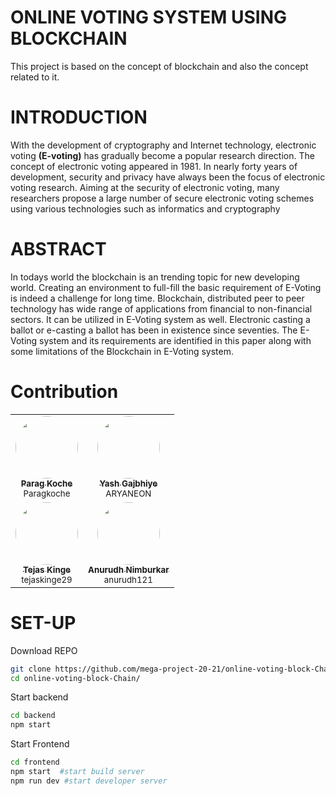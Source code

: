 # ONLINE VOTING SYSTEM USING BLOCKCHAIN

This project is based on the concept of blockchain and also the concept related to it.

# INTRODUCTION

With the development of cryptography and Internet technology, electronic voting **(E-voting)** has gradually become a popular research direction. The concept of electronic voting appeared in 1981. In nearly forty years of development, security and privacy have always been the focus of electronic voting research. Aiming at the security of electronic voting, many researchers propose a large number of secure electronic voting schemes using various technologies such as informatics and cryptography

# ABSTRACT

In todays world the blockchain is an trending topic for new developing world.
Creating an environment to full-fill the basic requirement of E-Voting is indeed a challenge for long time. Blockchain, distributed peer to peer technology has wide range of applications from financial to non-financial sectors. It can be utilized in E-Voting system as well. Electronic casting a ballot or e-casting a ballot has been in existence since seventies. The E-Voting system and its requirements are identified in this paper along with some limitations of the Blockchain in E-Voting system.

# Contribution

<!-- prettier-ignore-start -->
<!-- markdownlint-disable -->
<table style="width:100%;">
<tr>
 <td align="center">
 <a href="https://github.com/Paragkoche">
 <img src="https://avatars.githubusercontent.com/u/60149545?v=4" width="100px;" style="border-radius:50%;" alt=""/>
 <br />
 <sub>
 <b>Parag Koche</b>
 </sub>
 </a>
 <br />
 <sub>Paragkoche</sub></td>
 </td>
 <td align="center">
 <a href="https://github.com/ARYANEON">
 <img src="https://avatars.githubusercontent.com/u/77782972?v=4" width="100px;" style="border-radius:50%;" alt=""/>
 <br />
 <sub>
 <b>Yash Gajbhiye</b>
 </sub>
 </a>
 <br />
 <sub>ARYANEON</sub></td>
 </td>
</tr>
 <td align="center">
 <a href="https://github.com/tejaskinge29">
 <img src="https://avatars.githubusercontent.com/u/91839422?v=4" width="100px;" style="border-radius:50%;" alt=""/>
 <br />
 <sub>
 <b>Tejas Kinge</b>
 </sub>
 </a>
 <br />
 <sub>tejaskinge29</sub></td>
 </td>
 <td align="center">
 <a href="https://github.com/anurudh121">
 <img src="https://avatars.githubusercontent.com/u/91779551?v=4" width="100px;" style="border-radius:50%;" alt=""/>
 <br />
 <sub>
 <b>Anurudh Nimburkar</b>
 </sub>
 </a>
 <br />
 <sub>anurudh121</sub></td>
 </td>
</tr>
</table>

# SET-UP

Download REPO

```bash
git clone https://github.com/mega-project-20-21/online-voting-block-Chain.git
cd online-voting-block-Chain/
```

Start backend

```bash
cd backend
npm start
```

Start Frontend

```bash
cd frontend
npm start  #start build server
npm run dev #start developer server
```

